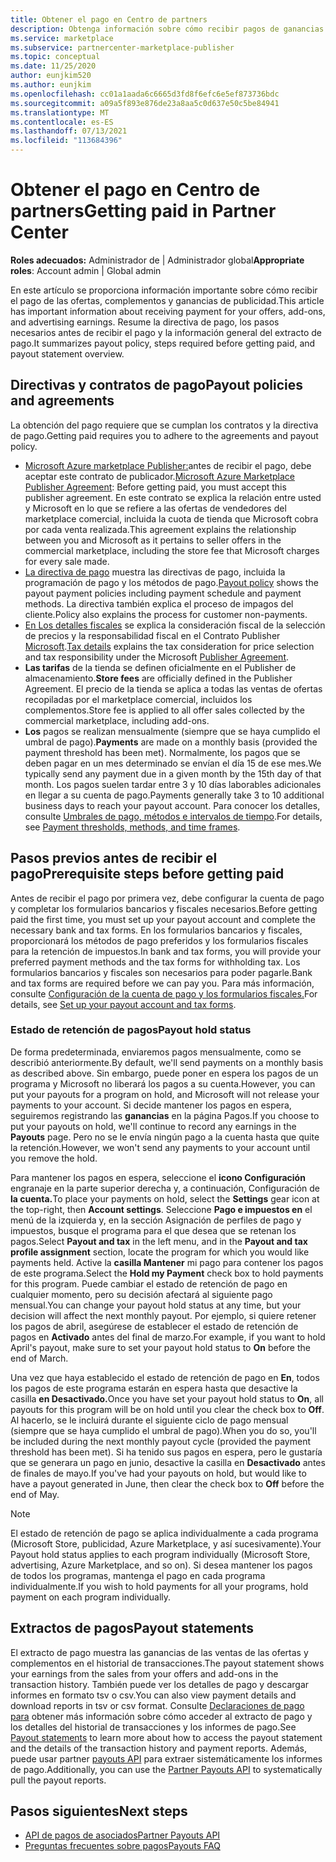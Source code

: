 ```yaml
---
title: Obtener el pago en Centro de partners
description: Obtenga información sobre cómo recibir pagos de ganancias como asociado de Microsoft, por ejemplo, a través de ofertas de marketplace comercial, programas de incentivos y el Proveedor de soluciones en la nube cliente. Incluye la directiva de pago, el estado de retención de pago y los extractos de pago.
ms.service: marketplace
ms.subservice: partnercenter-marketplace-publisher
ms.topic: conceptual
ms.date: 11/25/2020
author: eunjkim520
ms.author: eunjkim
ms.openlocfilehash: cc01a1aada6c6665d3fd8f6efc6e5ef873736bdc
ms.sourcegitcommit: a09a5f893e876de23a8aa5c0d637e50c5be84941
ms.translationtype: MT
ms.contentlocale: es-ES
ms.lasthandoff: 07/13/2021
ms.locfileid: "113684396"
---
```

# <a name="getting-paid-in-partner-center"></a><span data-ttu-id="5a68a-104">Obtener el pago en Centro de partners</span><span class="sxs-lookup"><span data-stu-id="5a68a-104">Getting paid in Partner Center</span></span>

<span data-ttu-id="5a68a-105">**Roles adecuados:** Administrador de | Administrador global</span><span class="sxs-lookup"><span data-stu-id="5a68a-105">**Appropriate roles**: Account admin | Global admin</span></span>

<span data-ttu-id="5a68a-106">En este artículo se proporciona información importante sobre cómo recibir el pago de las ofertas, complementos y ganancias de publicidad.</span><span class="sxs-lookup"><span data-stu-id="5a68a-106">This article has important information about receiving payment for your offers, add-ons, and advertising earnings.</span></span> <span data-ttu-id="5a68a-107">Resume la directiva de pago, los pasos necesarios antes de recibir el pago y la información general del extracto de pago.</span><span class="sxs-lookup"><span data-stu-id="5a68a-107">It summarizes payout policy, steps required before getting paid, and payout statement overview.</span></span>

## <a name="payout-policies-and-agreements"></a><span data-ttu-id="5a68a-108">Directivas y contratos de pago</span><span class="sxs-lookup"><span data-stu-id="5a68a-108">Payout policies and agreements</span></span>

<span data-ttu-id="5a68a-109">La obtención del pago requiere que se cumplan los contratos y la directiva de pago.</span><span class="sxs-lookup"><span data-stu-id="5a68a-109">Getting paid requires you to adhere to the agreements and payout policy.</span></span>

- <span data-ttu-id="5a68a-110">[Microsoft Azure marketplace Publisher:](/legal/marketplace/msft-publisher-agreement)antes de recibir el pago, debe aceptar este contrato de publicador.</span><span class="sxs-lookup"><span data-stu-id="5a68a-110">[Microsoft Azure Marketplace Publisher Agreement](/legal/marketplace/msft-publisher-agreement):  Before getting paid, you must accept this publisher agreement.</span></span> <span data-ttu-id="5a68a-111">En este contrato se explica la relación entre usted y Microsoft en lo que se refiere a las ofertas de vendedores del marketplace comercial, incluida la cuota de tienda que Microsoft cobra por cada venta realizada.</span><span class="sxs-lookup"><span data-stu-id="5a68a-111">This agreement explains the relationship between you and Microsoft as it pertains to seller offers in the commercial marketplace, including the store fee that Microsoft charges for every sale made.</span></span>
- <span data-ttu-id="5a68a-112">[La directiva de pago](payout-policy-details.md) muestra las directivas de pago, incluida la programación de pago y los métodos de pago.</span><span class="sxs-lookup"><span data-stu-id="5a68a-112">[Payout policy](payout-policy-details.md) shows the payout payment policies including payment schedule and payment methods.</span></span> <span data-ttu-id="5a68a-113">La directiva también explica el proceso de impagos del cliente.</span><span class="sxs-lookup"><span data-stu-id="5a68a-113">Policy also explains the process for customer non-payments.</span></span>
- <span data-ttu-id="5a68a-114">[En Los detalles fiscales](tax-details-marketplace.md) se explica la consideración fiscal de la selección de precios y la responsabilidad fiscal en el Contrato Publisher [Microsoft](/legal/marketplace/msft-publisher-agreement).</span><span class="sxs-lookup"><span data-stu-id="5a68a-114">[Tax details](tax-details-marketplace.md) explains the tax consideration for price selection and tax responsibility under the Microsoft [Publisher Agreement](/legal/marketplace/msft-publisher-agreement).</span></span>
- <span data-ttu-id="5a68a-115">**Las tarifas** de la tienda se definen oficialmente en el Publisher de almacenamiento.</span><span class="sxs-lookup"><span data-stu-id="5a68a-115">**Store fees** are officially defined in the Publisher Agreement.</span></span> <span data-ttu-id="5a68a-116">El precio de la tienda se aplica a todas las ventas de ofertas recopiladas por el marketplace comercial, incluidos los complementos.</span><span class="sxs-lookup"><span data-stu-id="5a68a-116">Store fee is applied to all offer sales collected by the commercial marketplace, including add-ons.</span></span>
- <span data-ttu-id="5a68a-117">**Los** pagos se realizan mensualmente (siempre que se haya cumplido el umbral de pago).</span><span class="sxs-lookup"><span data-stu-id="5a68a-117">**Payments** are made on a monthly basis (provided the payment threshold has been met).</span></span> <span data-ttu-id="5a68a-118">Normalmente, los pagos que se deben pagar en un mes determinado se envían el día 15 de ese mes.</span><span class="sxs-lookup"><span data-stu-id="5a68a-118">We typically send any payment due in a given month by the 15th day of that month.</span></span> <span data-ttu-id="5a68a-119">Los pagos suelen tardar entre 3 y 10 días laborables adicionales en llegar a su cuenta de pago.</span><span class="sxs-lookup"><span data-stu-id="5a68a-119">Payments generally take 3 to 10 additional business days to reach your payout account.</span></span> <span data-ttu-id="5a68a-120">Para conocer los detalles, consulte [Umbrales de pago, métodos e intervalos de tiempo](payment-thresholds-methods-timeframes.md).</span><span class="sxs-lookup"><span data-stu-id="5a68a-120">For details, see [Payment thresholds, methods, and time frames](payment-thresholds-methods-timeframes.md).</span></span>

## <a name="prerequisite-steps-before-getting-paid"></a><span data-ttu-id="5a68a-121">Pasos previos antes de recibir el pago</span><span class="sxs-lookup"><span data-stu-id="5a68a-121">Prerequisite steps before getting paid</span></span>

<span data-ttu-id="5a68a-122">Antes de recibir el pago por primera vez, debe configurar la cuenta de pago y completar los formularios bancarios y fiscales necesarios.</span><span class="sxs-lookup"><span data-stu-id="5a68a-122">Before getting paid the first time, you must set up your payout account and complete the necessary bank and tax forms.</span></span> <span data-ttu-id="5a68a-123">En los formularios bancarios y fiscales, proporcionará los métodos de pago preferidos y los formularios fiscales para la retención de impuestos.</span><span class="sxs-lookup"><span data-stu-id="5a68a-123">In bank and tax forms, you will provide your preferred payment methods and the tax forms for withholding tax.</span></span> <span data-ttu-id="5a68a-124">Los formularios bancarios y fiscales son necesarios para poder pagarle.</span><span class="sxs-lookup"><span data-stu-id="5a68a-124">Bank and tax forms are required before we can pay you.</span></span> <span data-ttu-id="5a68a-125">Para más información, consulte [Configuración de la cuenta de pago y los formularios fiscales.](set-up-your-payout-account.md)</span><span class="sxs-lookup"><span data-stu-id="5a68a-125">For details, see [Set up your payout account and tax forms](set-up-your-payout-account.md).</span></span>

### <a name="payout-hold-status"></a><span data-ttu-id="5a68a-126">Estado de retención de pagos</span><span class="sxs-lookup"><span data-stu-id="5a68a-126">Payout hold status</span></span>

<span data-ttu-id="5a68a-127">De forma predeterminada, enviaremos pagos mensualmente, como se describió anteriormente.</span><span class="sxs-lookup"><span data-stu-id="5a68a-127">By default, we'll send payments on a monthly basis as described above.</span></span> <span data-ttu-id="5a68a-128">Sin embargo, puede poner en espera los pagos de un programa y Microsoft no liberará los pagos a su cuenta.</span><span class="sxs-lookup"><span data-stu-id="5a68a-128">However, you can put your payouts for a program on hold, and Microsoft will not release your payments to your account.</span></span> <span data-ttu-id="5a68a-129">Si decide mantener los pagos en espera, seguiremos registrando las **ganancias** en la página Pagos.</span><span class="sxs-lookup"><span data-stu-id="5a68a-129">If you choose to put your payouts on hold, we'll continue to record any earnings in the **Payouts** page.</span></span> <span data-ttu-id="5a68a-130">Pero no se le envía ningún pago a la cuenta hasta que quite la retención.</span><span class="sxs-lookup"><span data-stu-id="5a68a-130">However, we won't send any payments to your account until you remove the hold.</span></span>

<span data-ttu-id="5a68a-131">Para mantener los pagos en espera, seleccione el **icono Configuración** engranaje en la parte superior derecha y, a continuación, Configuración de **la cuenta.**</span><span class="sxs-lookup"><span data-stu-id="5a68a-131">To place your payments on hold, select the **Settings** gear icon at the top-right, then **Account settings**.</span></span> <span data-ttu-id="5a68a-132">Seleccione **Pago e impuestos en** el  menú de la izquierda y, en la sección Asignación de perfiles de pago y impuestos, busque el programa para el que desea que se retenan los pagos.</span><span class="sxs-lookup"><span data-stu-id="5a68a-132">Select **Payout and tax** in the left menu, and in the **Payout and tax profile assignment** section, locate the program for which you would like payments held.</span></span> <span data-ttu-id="5a68a-133">Active la **casilla Mantener** mi pago para contener los pagos de este programa.</span><span class="sxs-lookup"><span data-stu-id="5a68a-133">Select the **Hold my Payment** check box to hold payments for this program.</span></span> <span data-ttu-id="5a68a-134">Puede cambiar el estado de retención de pago en cualquier momento, pero su decisión afectará al siguiente pago mensual.</span><span class="sxs-lookup"><span data-stu-id="5a68a-134">You can change your payout hold status at any time, but your decision will affect the next monthly payout.</span></span> <span data-ttu-id="5a68a-135">Por ejemplo, si quiere retener los pagos de abril, asegúrese de establecer el estado de retención de pagos en **Activado** antes del final de marzo.</span><span class="sxs-lookup"><span data-stu-id="5a68a-135">For example, if you want to hold April's payout, make sure to set your payout hold status to **On** before the end of March.</span></span>

<span data-ttu-id="5a68a-136">Una vez que haya establecido el estado de retención de pago en **En**, todos los pagos de este programa estarán en espera hasta que desactive la casilla **en Desactivado.**</span><span class="sxs-lookup"><span data-stu-id="5a68a-136">Once you have set your payout hold status to **On**, all payouts for this program will be on hold until you clear the check box to **Off**.</span></span> <span data-ttu-id="5a68a-137">Al hacerlo, se le incluirá durante el siguiente ciclo de pago mensual (siempre que se haya cumplido el umbral de pago).</span><span class="sxs-lookup"><span data-stu-id="5a68a-137">When you do so, you'll be included during the next monthly payout cycle (provided the payment threshold has been met).</span></span> <span data-ttu-id="5a68a-138">Si ha tenido sus pagos en espera, pero le gustaría que se generara un pago en junio, desactive la casilla en **Desactivado** antes de finales de mayo.</span><span class="sxs-lookup"><span data-stu-id="5a68a-138">If you've had your payouts on hold, but would like to have a payout generated in June, then clear the check box to **Off** before the end of May.</span></span>

>[!Note]
> <span data-ttu-id="5a68a-139">El estado de retención de pago se aplica individualmente a cada programa (Microsoft Store, publicidad, Azure Marketplace, y así sucesivamente).</span><span class="sxs-lookup"><span data-stu-id="5a68a-139">Your Payout hold status applies to each program individually (Microsoft Store, advertising, Azure Marketplace, and so on).</span></span> <span data-ttu-id="5a68a-140">Si desea mantener los pagos de todos los programas, mantenga el pago en cada programa individualmente.</span><span class="sxs-lookup"><span data-stu-id="5a68a-140">If you wish to hold payments for all your programs, hold payment on each program individually.</span></span>

## <a name="payout-statements"></a><span data-ttu-id="5a68a-141">Extractos de pagos</span><span class="sxs-lookup"><span data-stu-id="5a68a-141">Payout statements</span></span>

<span data-ttu-id="5a68a-142">El extracto de pago muestra las ganancias de las ventas de las ofertas y complementos en el historial de transacciones.</span><span class="sxs-lookup"><span data-stu-id="5a68a-142">The payout statement shows your earnings from the sales from your offers and add-ons in the transaction history.</span></span> <span data-ttu-id="5a68a-143">También puede ver los detalles de pago y descargar informes en formato tsv o csv.</span><span class="sxs-lookup"><span data-stu-id="5a68a-143">You can also view payment details and download reports in tsv or csv format.</span></span> <span data-ttu-id="5a68a-144">Consulte [Declaraciones de pago para](payout-statement.md) obtener más información sobre cómo acceder al extracto de pago y los detalles del historial de transacciones y los informes de pago.</span><span class="sxs-lookup"><span data-stu-id="5a68a-144">See [Payout statements](payout-statement.md) to learn more about how to access the payout statement and the details of the transaction history and payment reports.</span></span> <span data-ttu-id="5a68a-145">Además, puede usar partner [payouts API](https://apidocs.microsoft.com/services/partnerpayouts) para extraer sistemáticamente los informes de pago.</span><span class="sxs-lookup"><span data-stu-id="5a68a-145">Additionally, you can use the [Partner Payouts API](https://apidocs.microsoft.com/services/partnerpayouts) to systematically pull the payout reports.</span></span>

## <a name="next-steps"></a><span data-ttu-id="5a68a-146">Pasos siguientes</span><span class="sxs-lookup"><span data-stu-id="5a68a-146">Next steps</span></span>

- [<span data-ttu-id="5a68a-147">API de pagos de asociados</span><span class="sxs-lookup"><span data-stu-id="5a68a-147">Partner Payouts API</span></span>](https://apidocs.microsoft.com/services/partnerpayouts)
- [<span data-ttu-id="5a68a-148">Preguntas frecuentes sobre pagos</span><span class="sxs-lookup"><span data-stu-id="5a68a-148">Payouts FAQ</span></span>](payout-faq.yml)